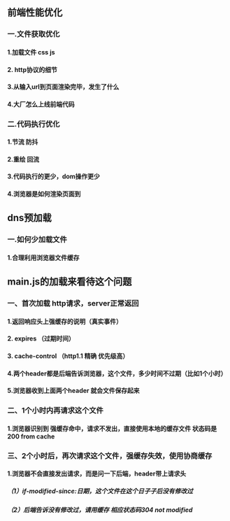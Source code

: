 ## 前端性能优化
### 一.文件获取优化
#### 1.加载文件 css js
#### 2. http协议的细节
#### 3.从输入url到页面渲染完毕，发生了什么
#### 4.大厂怎么上线前端代码
### 二.代码执行优化
#### 1.节流 防抖
#### 2.重绘 回流
#### 3.代码执行的更少，dom操作更少
#### 4.浏览器是如何渲染页面到

## dns预加载
### 一.如何少加载文件
#### 1.合理利用浏览器文件缓存

## main.js的加载来看待这个问题
### 一、首次加载 http请求，server正常返回
#### 1.返回响应头上强缓存的说明（真实事件）
#### 2. expires （过期时间）
#### 3. cache-control （http1.1 精确 优先级高）
#### 4.两个header都是后端告诉浏览器，这个文件，多少时间不过期（比如1个小时）
#### 5.浏览器收到上面两个header 就会文件保存起来
### 二、1个小时内再请求这个文件
#### 1.浏览器识别到 强缓存命中，请求不发出，直接使用本地的缓存文件 状态码是 200 from cache
### 三、2个小时后，再次请求这个文件，强缓存失效，使用协商缓存
#### 1.浏览器不会直接发出请求，而是问一下后端，header带上请求头
##### （1）if-modified-since:日期，这个文件在这个日子子后没有修改过
##### （2）后端告诉没有修改过，请用缓存 相应状态码304 not modified
